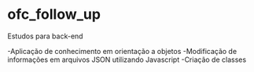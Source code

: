 # ofc_follow_up
Estudos para back-end

-Aplicação de conhecimento em orientação a objetos
-Modificação de informações em arquivos JSON utilizando Javascript
-Criação de classes
